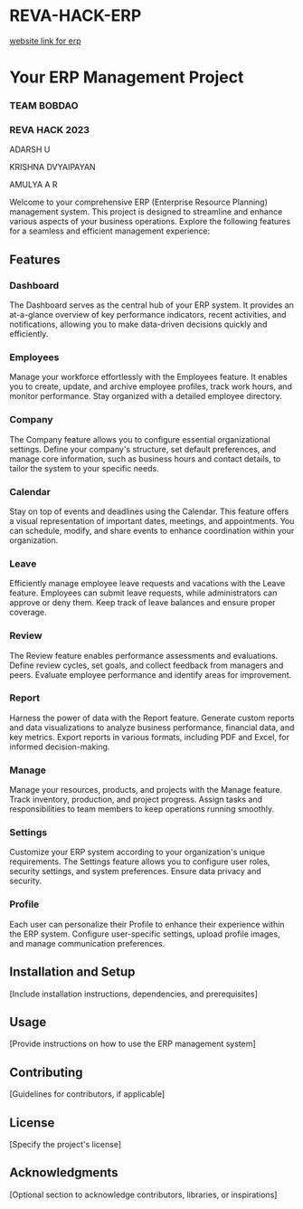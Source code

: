 # REVA-HACK-ERP
[website link for erp](https://reva-hack-erp-fukl.vercel.app/)

# Your ERP Management Project
### TEAM BOBDAO 
### REVA HACK 2023

ADARSH U

KRISHNA DVYAIPAYAN

AMULYA A R

Welcome to your comprehensive ERP (Enterprise Resource Planning) management system. This project is designed to streamline and enhance various aspects of your business operations. Explore the following features for a seamless and efficient management experience:

## Features

### Dashboard

The Dashboard serves as the central hub of your ERP system. It provides an at-a-glance overview of key performance indicators, recent activities, and notifications, allowing you to make data-driven decisions quickly and efficiently.

### Employees

Manage your workforce effortlessly with the Employees feature. It enables you to create, update, and archive employee profiles, track work hours, and monitor performance. Stay organized with a detailed employee directory.

### Company

The Company feature allows you to configure essential organizational settings. Define your company's structure, set default preferences, and manage core information, such as business hours and contact details, to tailor the system to your specific needs.

### Calendar

Stay on top of events and deadlines using the Calendar. This feature offers a visual representation of important dates, meetings, and appointments. You can schedule, modify, and share events to enhance coordination within your organization.

### Leave

Efficiently manage employee leave requests and vacations with the Leave feature. Employees can submit leave requests, while administrators can approve or deny them. Keep track of leave balances and ensure proper coverage.

### Review

The Review feature enables performance assessments and evaluations. Define review cycles, set goals, and collect feedback from managers and peers. Evaluate employee performance and identify areas for improvement.

### Report

Harness the power of data with the Report feature. Generate custom reports and data visualizations to analyze business performance, financial data, and key metrics. Export reports in various formats, including PDF and Excel, for informed decision-making.

### Manage

Manage your resources, products, and projects with the Manage feature. Track inventory, production, and project progress. Assign tasks and responsibilities to team members to keep operations running smoothly.

### Settings

Customize your ERP system according to your organization's unique requirements. The Settings feature allows you to configure user roles, security settings, and system preferences. Ensure data privacy and security.

### Profile

Each user can personalize their Profile to enhance their experience within the ERP system. Configure user-specific settings, upload profile images, and manage communication preferences.

## Installation and Setup

[Include installation instructions, dependencies, and prerequisites]

## Usage

[Provide instructions on how to use the ERP management system]

## Contributing

[Guidelines for contributors, if applicable]

## License

[Specify the project's license]

## Acknowledgments

[Optional section to acknowledge contributors, libraries, or inspirations]
